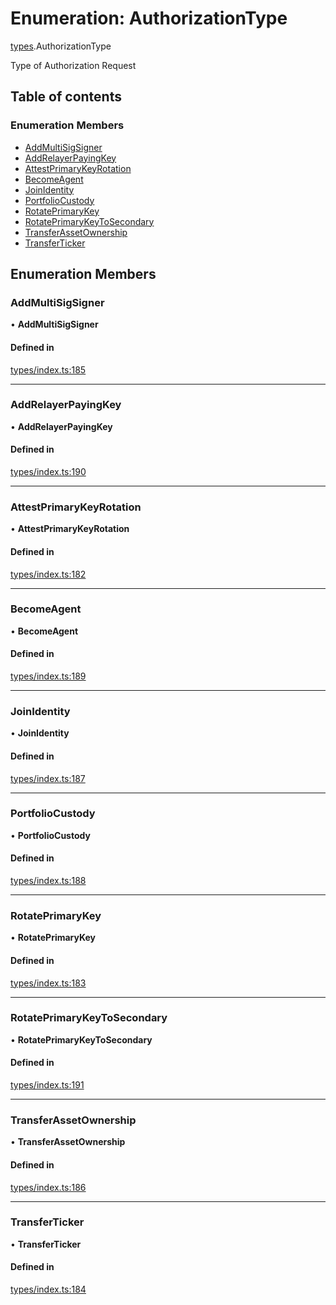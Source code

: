 # Enumeration: AuthorizationType

[types](../wiki/types).AuthorizationType

Type of Authorization Request

## Table of contents

### Enumeration Members

- [AddMultiSigSigner](../wiki/types.AuthorizationType#addmultisigsigner)
- [AddRelayerPayingKey](../wiki/types.AuthorizationType#addrelayerpayingkey)
- [AttestPrimaryKeyRotation](../wiki/types.AuthorizationType#attestprimarykeyrotation)
- [BecomeAgent](../wiki/types.AuthorizationType#becomeagent)
- [JoinIdentity](../wiki/types.AuthorizationType#joinidentity)
- [PortfolioCustody](../wiki/types.AuthorizationType#portfoliocustody)
- [RotatePrimaryKey](../wiki/types.AuthorizationType#rotateprimarykey)
- [RotatePrimaryKeyToSecondary](../wiki/types.AuthorizationType#rotateprimarykeytosecondary)
- [TransferAssetOwnership](../wiki/types.AuthorizationType#transferassetownership)
- [TransferTicker](../wiki/types.AuthorizationType#transferticker)

## Enumeration Members

### AddMultiSigSigner

• **AddMultiSigSigner**

#### Defined in

[types/index.ts:185](https://github.com/PolymathNetwork/polymesh-sdk/blob/31dfa0dc/src/types/index.ts#L185)

___

### AddRelayerPayingKey

• **AddRelayerPayingKey**

#### Defined in

[types/index.ts:190](https://github.com/PolymathNetwork/polymesh-sdk/blob/31dfa0dc/src/types/index.ts#L190)

___

### AttestPrimaryKeyRotation

• **AttestPrimaryKeyRotation**

#### Defined in

[types/index.ts:182](https://github.com/PolymathNetwork/polymesh-sdk/blob/31dfa0dc/src/types/index.ts#L182)

___

### BecomeAgent

• **BecomeAgent**

#### Defined in

[types/index.ts:189](https://github.com/PolymathNetwork/polymesh-sdk/blob/31dfa0dc/src/types/index.ts#L189)

___

### JoinIdentity

• **JoinIdentity**

#### Defined in

[types/index.ts:187](https://github.com/PolymathNetwork/polymesh-sdk/blob/31dfa0dc/src/types/index.ts#L187)

___

### PortfolioCustody

• **PortfolioCustody**

#### Defined in

[types/index.ts:188](https://github.com/PolymathNetwork/polymesh-sdk/blob/31dfa0dc/src/types/index.ts#L188)

___

### RotatePrimaryKey

• **RotatePrimaryKey**

#### Defined in

[types/index.ts:183](https://github.com/PolymathNetwork/polymesh-sdk/blob/31dfa0dc/src/types/index.ts#L183)

___

### RotatePrimaryKeyToSecondary

• **RotatePrimaryKeyToSecondary**

#### Defined in

[types/index.ts:191](https://github.com/PolymathNetwork/polymesh-sdk/blob/31dfa0dc/src/types/index.ts#L191)

___

### TransferAssetOwnership

• **TransferAssetOwnership**

#### Defined in

[types/index.ts:186](https://github.com/PolymathNetwork/polymesh-sdk/blob/31dfa0dc/src/types/index.ts#L186)

___

### TransferTicker

• **TransferTicker**

#### Defined in

[types/index.ts:184](https://github.com/PolymathNetwork/polymesh-sdk/blob/31dfa0dc/src/types/index.ts#L184)
